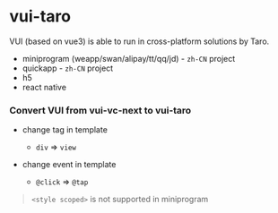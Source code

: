 # vui-taro

VUI (based on vue3) is able to run in cross-platform solutions by Taro.

- miniprogram (weapp/swan/alipay/tt/qq/jd) - `zh-CN` project
- quickapp - `zh-CN` project
- h5
- react native

### Convert VUI from vui-vc-next to vui-taro

- change tag in template
  - `div` => `view`

- change event in template
  - `@click` => `@tap`

> `<style scoped>` is not supported in miniprogram
